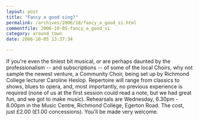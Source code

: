 ```yaml
---
layout: post
title: "Fancy a good sing?"
permalink: /archives/2006/10/fancy_a_good_si.html
commentfile: 2006-10-05-fancy_a_good_si
category: around_town
date: 2006-10-05 13:37:34

---
```


If you're even the tiniest bit musical, or are perhaps daunted by the professionalism -- and subscriptions -- of some of the local Choirs, why not sample the newest venture, a Community Choir, being set up by Richmond College lecturer Caroline Heslop. Repertoire will range from classics to shows, blues to opera, and, most importantly, no previous experience is required (none of us at the first session could read a note, but we had great fun, and we got to make music). Rehearsals are Wednesday, 6.30pm - 8.00pm in the Music Centre, Richmond College, Egerton Road. The cost, just £2.00 (£1.00 concessions). You'll be made very welcome.
